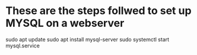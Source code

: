 # These are the steps follwed to set up MYSQL on a webserver

sudo apt update
sudo apt install mysql-server
sudo systemctl start mysql.service

